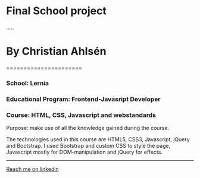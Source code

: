 # Final School project
.....
# By Christian Ahlsén
======================
### School: Lernia
### Educational Program: Frontend-Javasript Developer
### Course: HTML, CSS, Javascript and webstandards

Purpose: make use of all the knowledge gained during the course.

The technologies used in this course are HTML5, CSS3, Javascript, jQuery and Bootstrap.
I used Bootstrap and custom CSS to style the page, Javascript mostly for DOM-manipulation and jQuery for effects.

****
[Reach me on linkedin](https://www.linkedin.com/in/christian-fujimaki-ahlsen-77701766?trk=nav_responsive_tab_profile)



